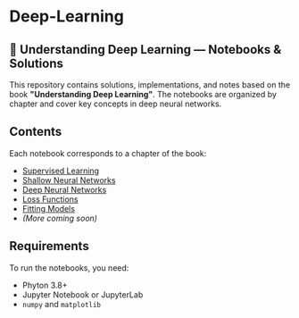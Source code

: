 # Deep-Learning
## 🧠 Understanding Deep Learning — Notebooks & Solutions

This repository contains solutions, implementations, and notes based on the book **"Understanding Deep Learning"**. The notebooks are organized by chapter and cover key concepts in deep neural networks.

## Contents

Each notebook corresponds to a chapter of the book:

- [Supervised Learning](https://github.com/camargoOzen/Deep-Learning/tree/main/Notebooks/SupervisedLearning)
- [Shallow Neural Networks](https://github.com/camargoOzen/Deep-Learning/tree/main/Notebooks/ShallowNeuralNetworks)
- [Deep Neural Networks](https://github.com/camargoOzen/Deep-Learning/tree/main/Notebooks/DeepNeuralNetworks)
- [Loss Functions](https://github.com/camargoOzen/Deep-Learning/tree/main/Notebooks/LossFunctions)
- [Fitting Models](https://github.com/camargoOzen/Deep-Learning/tree/main/Notebooks/FittingModels)
- *(More coming soon)*

## Requirements

To run the notebooks, you need:

- Phyton 3.8+
- Jupyter Notebook or JupyterLab
- `numpy` and `matplotlib` 